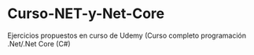 # Curso-NET-y-Net-Core
Ejercicios propuestos en curso de Udemy (Curso completo programación .Net/.Net Core (C#)
